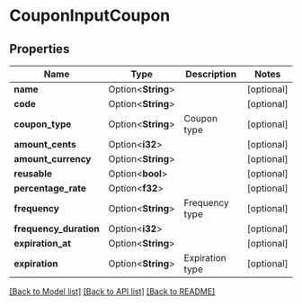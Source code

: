 # CouponInputCoupon

## Properties

Name | Type | Description | Notes
------------ | ------------- | ------------- | -------------
**name** | Option<**String**> |  | [optional]
**code** | Option<**String**> |  | [optional]
**coupon_type** | Option<**String**> | Coupon type | [optional]
**amount_cents** | Option<**i32**> |  | [optional]
**amount_currency** | Option<**String**> |  | [optional]
**reusable** | Option<**bool**> |  | [optional]
**percentage_rate** | Option<**f32**> |  | [optional]
**frequency** | Option<**String**> | Frequency type | [optional]
**frequency_duration** | Option<**i32**> |  | [optional]
**expiration_at** | Option<**String**> |  | [optional]
**expiration** | Option<**String**> | Expiration type | [optional]

[[Back to Model list]](../README.md#documentation-for-models) [[Back to API list]](../README.md#documentation-for-api-endpoints) [[Back to README]](../README.md)


